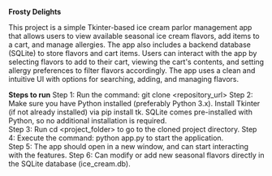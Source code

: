 **Frosty Delights**

This project is a simple Tkinter-based ice cream parlor management app that allows users to view available seasonal ice cream flavors, add items to a cart, and manage allergies. The app also includes a backend database (SQLite) to store flavors and cart items. Users can interact with the app by selecting flavors to add to their cart, viewing the cart's contents, and setting allergy preferences to filter flavors accordingly. The app uses a clean and intuitive UI with options for searching, adding, and managing flavors.

**Steps to run**
Step 1: Run the command: git clone <repository_url> 
Step 2: Make sure you have Python installed (preferably Python 3.x). 
        Install Tkinter (if not already installed) via pip install tk. 
        SQLite comes pre-installed with Python, so no additional installation is required.  
Step 3: Run cd <project_folder> to go to the cloned project directory. 
Step 4: Execute the command: python app.py to start the application.  
Step 5: The app should open in a new window, and can start interacting with the features. 
Step 6: Can modify or add new seasonal flavors directly in the SQLite database (ice_cream.db). 
